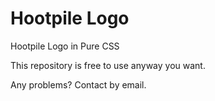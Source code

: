 # Hootpile Logo
Hootpile Logo in Pure CSS

This repository is free to use anyway you want.

Any problems? Contact by email.
